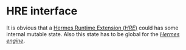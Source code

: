 # HRE interface

It is obvious that a [Hermes Runtime Extension (*HRE*)][*HRE*] could has some internal mutable state.
Also this state has to be global for the [*Hermes engine*].

[*Hermes engine*]: ./../../05_building_block_view/hermes_core.md#hermes-engine
[*Hermes application*]: ./../../05_building_block_view/hermes_core.md#hermes-application
[*HRE*]: ../../05_building_block_view/hermes_core.md#hermes-runtime-extension-hre
